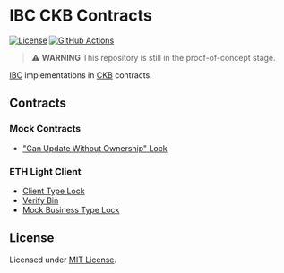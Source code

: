 # IBC CKB Contracts

[![License]](#license)
[![GitHub Actions]](https://github.com/synapseweb3/ibc-ckb-contracts/actions)

> :warning: **WARNING** This repository is still in the proof-of-concept stage.

[IBC] implementations in [CKB] contracts.

[License]: https://img.shields.io/badge/License-MIT-blue.svg
[GitHub Actions]: https://github.com/synapseweb3/ibc-ckb-contracts//workflows/CI/badge.svg

## Contracts

### Mock Contracts

- ["Can Update Without Ownership" Lock](contracts/mock_contracts/can_update_without_ownership_lock)

### ETH Light Client

- [Client Type Lock](contracts/eth_light_client/client_type_lock)
- [Verify Bin](contracts/eth_light_client/verify_bin)
- [Mock Business Type Lock](contracts/eth_light_client/mock_business_type_lock)

## License

Licensed under [MIT License].

[IBC]: https://github.com/cosmos/ibc
[CKB]: https://github.com/nervosnetwork/ckb

[MIT License]: LICENSE
